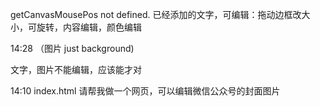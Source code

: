 getCanvasMousePos not defined.
已经添加的文字，可编辑：拖动边框改大小，可旋转，内容编辑，颜色编辑

14:28 （图片 just background)

文字，图片不能编辑，应该能才对

14:10
index.html
请帮我做一个网页，可以编辑微信公众号的封面图片
